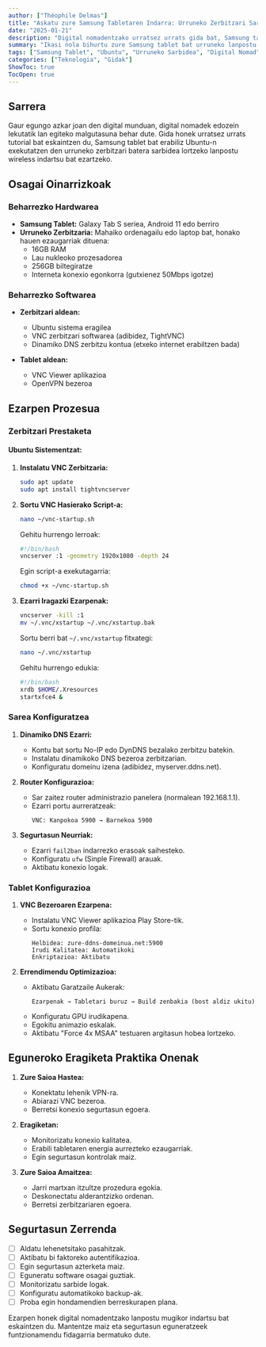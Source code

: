 ```yaml
---
author: ["Théophile Delmas"]
title: "Askatu zure Samsung Tabletaren Indarra: Urruneko Zerbitzari Sarbidea Ubuntu-n"
date: "2025-01-21"
description: "Digital nomadentzako urratsez urrats gida bat, Samsung tablet bat erabiliz Ubuntu-n exekutatzen den urruneko zerbitzari batera sarbidea lortzeko lanpostu wireless bat ezartzeko."
summary: "Ikasi nola bihurtu zure Samsung tablet bat urruneko lanpostu indartsu bat, Ubuntu zerbitzari batera konektatuz. Gida honek hardware beharrak, software ezarpena eta errendimendu eta segurtasun optimoarentzako praktika onenak aztertzen ditu."
tags: ["Samsung Tablet", "Ubuntu", "Urruneko Sarbidea", "Digital Nomad"]
categories: ["Teknologia", "Gidak"]
ShowToc: true
TocOpen: true
---
```


## Sarrera

Gaur egungo azkar joan den digital munduan, digital nomadek edozein lekutatik lan egiteko malgutasuna behar dute. Gida honek urratsez urrats tutorial bat eskaintzen du, Samsung tablet bat erabiliz Ubuntu-n exekutatzen den urruneko zerbitzari batera sarbidea lortzeko lanpostu wireless indartsu bat ezartzeko.

## Osagai Oinarrizkoak

### Beharrezko Hardwarea
- **Samsung Tablet:** Galaxy Tab S seriea, Android 11 edo berriro
- **Urruneko Zerbitzaria:** Mahaiko ordenagailu edo laptop bat, honako hauen ezaugarriak dituena:
  - 16GB RAM
  - Lau nukleoko prozesadorea
  - 256GB biltegiratze
  - Interneta konexio egonkorra (gutxienez 50Mbps igotze)

### Beharrezko Softwarea
- **Zerbitzari aldean:**
  - Ubuntu sistema eragilea
  - VNC zerbitzari softwarea (adibidez, TightVNC)
  - Dinamiko DNS zerbitzu kontua (etxeko internet erabiltzen bada)

- **Tablet aldean:**
  - VNC Viewer aplikazioa
  - OpenVPN bezeroa

## Ezarpen Prozesua

### Zerbitzari Prestaketa

#### Ubuntu Sistementzat:

1. **Instalatu VNC Zerbitzaria:**
   ```bash
   sudo apt update
   sudo apt install tightvncserver
   ```

2. **Sortu VNC Hasierako Script-a:**
   ```bash
   nano ~/vnc-startup.sh
   ```
   Gehitu hurrengo lerroak:
   ```bash
   #!/bin/bash
   vncserver :1 -geometry 1920x1080 -depth 24
   ```
   Egin script-a exekutagarria:
   ```bash
   chmod +x ~/vnc-startup.sh
   ```

3. **Ezarri Iragazki Ezarpenak:**
   ```bash
   vncserver -kill :1
   mv ~/.vnc/xstartup ~/.vnc/xstartup.bak
   ```
   Sortu berri bat `~/.vnc/xstartup` fitxategi:
   ```bash
   nano ~/.vnc/xstartup
   ```
   Gehitu hurrengo edukia:
   ```bash
   #!/bin/bash
   xrdb $HOME/.Xresources
   startxfce4 &
   ```

### Sarea Konfiguratzea

1. **Dinamiko DNS Ezarri:**
   - Kontu bat sortu No-IP edo DynDNS bezalako zerbitzu batekin.
   - Instalatu dinamikoko DNS bezeroa zerbitzarian.
   - Konfiguratu domeinu izena (adibidez, myserver.ddns.net).

2. **Router Konfigurazioa:**
   - Sar zaitez router administrazio panelera (normalean 192.168.1.1).
   - Ezarri portu aurreratzeak:
     ```
     VNC: Kanpokoa 5900 → Barnekoa 5900
     ```

3. **Segurtasun Neurriak:**
   - Ezarri `fail2ban` indarrezko erasoak saihesteko.
   - Konfiguratu `ufw` (Sinple Firewall) arauak.
   - Aktibatu konexio logak.

### Tablet Konfigurazioa

1. **VNC Bezeroaren Ezarpena:**
   - Instalatu VNC Viewer aplikazioa Play Store-tik.
   - Sortu konexio profila:
     ```
     Helbidea: zure-ddns-domeinua.net:5900
     Irudi Kalitatea: Automatikoki
     Enkriptazioa: Aktibatu
     ```

2. **Errendimendu Optimizazioa:**
   - Aktibatu Garatzaile Aukerak:
     ```
     Ezarpenak → Tabletari buruz → Build zenbakia (bost aldiz ukitu)
     ```
   - Konfiguratu GPU irudikapena.
   - Egokitu animazio eskalak.
   - Aktibatu "Force 4x MSAA" testuaren argitasun hobea lortzeko.

## Eguneroko Eragiketa Praktika Onenak

1. **Zure Saioa Hastea:**
   - Konektatu lehenik VPN-ra.
   - Abiarazi VNC bezeroa.
   - Berretsi konexio segurtasun egoera.

2. **Eragiketan:**
   - Monitorizatu konexio kalitatea.
   - Erabili tabletaren energia aurrezteko ezaugarriak.
   - Egin segurtasun kontrolak maiz.

3. **Zure Saioa Amaitzea:**
   - Jarri martxan itzultze prozedura egokia.
   - Deskonectatu alderantzizko ordenan.
   - Berretsi zerbitzariaren egoera.

## Segurtasun Zerrenda

- [ ] Aldatu lehenetsitako pasahitzak.
- [ ] Aktibatu bi faktoreko autentifikazioa.
- [ ] Egin segurtasun azterketa maiz.
- [ ] Eguneratu software osagai guztiak.
- [ ] Monitorizatu sarbide logak.
- [ ] Konfiguratu automatikoko backup-ak.
- [ ] Proba egin hondamendien berreskurapen plana.

Ezarpen honek digital nomadentzako lanpostu mugikor indartsu bat eskaintzen du. Mantentze maiz eta segurtasun eguneratzeek funtzionamendu fidagarria bermatuko dute.